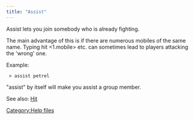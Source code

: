 ```yaml
---
title: "Assist"
---
```


Assist lets you join somebody who is already fighting.

The main advantage of this is if there are numerous mobiles of the same
name. Typing hit \<1.mobile\> etc. can sometimes lead to players
attacking the 'wrong' one.

Example:

` > assist petrel`

"assist" by itself will make you assist a group member.

See also: [Hit](Hit "wikilink")

[Category:Help files](Category:Help_files "wikilink")
